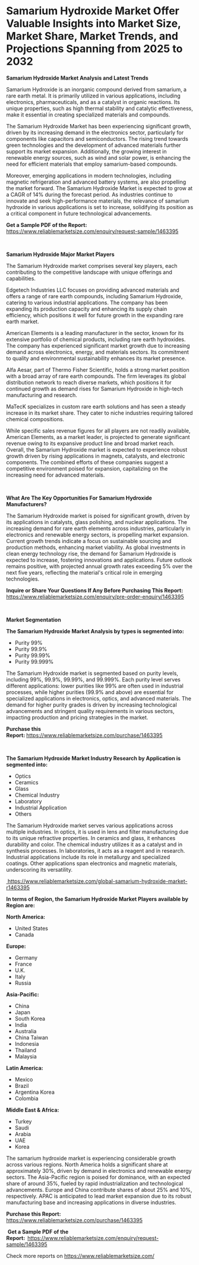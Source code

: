 <p><h1>Samarium Hydroxide Market Offer Valuable Insights into Market Size, Market Share, Market Trends, and Projections Spanning from 2025 to 2032</h1></p><p><strong>Samarium Hydroxide Market Analysis and Latest Trends</strong></p>
<p><p>Samarium Hydroxide is an inorganic compound derived from samarium, a rare earth metal. It is primarily utilized in various applications, including electronics, pharmaceuticals, and as a catalyst in organic reactions. Its unique properties, such as high thermal stability and catalytic effectiveness, make it essential in creating specialized materials and compounds.</p><p>The Samarium Hydroxide Market has been experiencing significant growth, driven by its increasing demand in the electronics sector, particularly for components like capacitors and semiconductors. The rising trend towards green technologies and the development of advanced materials further support its market expansion. Additionally, the growing interest in renewable energy sources, such as wind and solar power, is enhancing the need for efficient materials that employ samarium-based compounds.</p><p>Moreover, emerging applications in modern technologies, including magnetic refrigeration and advanced battery systems, are also propelling the market forward. The Samarium Hydroxide Market is expected to grow at a CAGR of 14% during the forecast period. As industries continue to innovate and seek high-performance materials, the relevance of samarium hydroxide in various applications is set to increase, solidifying its position as a critical component in future technological advancements.</p></p>
<p><strong>Get a Sample PDF of the Report:&nbsp;</strong> <a href="https://www.reliablemarketsize.com/enquiry/request-sample/1463395?utm_campaign=2442&utm_medium=2&utm_source=Github&utm_content=ia&utm_term=01042025&utm_id=samarium-hydroxide">https://www.reliablemarketsize.com/enquiry/request-sample/1463395</a></p>
<p>&nbsp;</p>
<p><strong>Samarium Hydroxide Major Market Players</strong></p>
<p><p>The Samarium Hydroxide market comprises several key players, each contributing to the competitive landscape with unique offerings and capabilities.</p><p>Edgetech Industries LLC focuses on providing advanced materials and offers a range of rare earth compounds, including Samarium Hydroxide, catering to various industrial applications. The company has been expanding its production capacity and enhancing its supply chain efficiency, which positions it well for future growth in the expanding rare earth market.</p><p>American Elements is a leading manufacturer in the sector, known for its extensive portfolio of chemical products, including rare earth hydroxides. The company has experienced significant market growth due to increasing demand across electronics, energy, and materials sectors. Its commitment to quality and environmental sustainability enhances its market presence.</p><p>Alfa Aesar, part of Thermo Fisher Scientific, holds a strong market position with a broad array of rare earth compounds. The firm leverages its global distribution network to reach diverse markets, which positions it for continued growth as demand rises for Samarium Hydroxide in high-tech manufacturing and research.</p><p>MaTecK specializes in custom rare earth solutions and has seen a steady increase in its market share. They cater to niche industries requiring tailored chemical compositions.</p><p>While specific sales revenue figures for all players are not readily available, American Elements, as a market leader, is projected to generate significant revenue owing to its expansive product line and broad market reach. Overall, the Samarium Hydroxide market is expected to experience robust growth driven by rising applications in magnets, catalysts, and electronic components. The combined efforts of these companies suggest a competitive environment poised for expansion, capitalizing on the increasing need for advanced materials.</p></p>
<p>&nbsp;</p>
<p><strong>What Are The Key Opportunities For Samarium Hydroxide Manufacturers?</strong></p>
<p><p>The Samarium Hydroxide market is poised for significant growth, driven by its applications in catalysts, glass polishing, and nuclear applications. The increasing demand for rare earth elements across industries, particularly in electronics and renewable energy sectors, is propelling market expansion. Current growth trends indicate a focus on sustainable sourcing and production methods, enhancing market viability. As global investments in clean energy technology rise, the demand for Samarium Hydroxide is expected to increase, fostering innovations and applications. Future outlook remains positive, with projected annual growth rates exceeding 5% over the next five years, reflecting the material's critical role in emerging technologies.</p></p>
<p><strong>Inquire or Share Your Questions If Any Before Purchasing This Report:</strong> <a href="https://www.reliablemarketsize.com/enquiry/pre-order-enquiry/1463395?utm_campaign=2442&utm_medium=2&utm_source=Github&utm_content=ia&utm_term=01042025&utm_id=samarium-hydroxide">https://www.reliablemarketsize.com/enquiry/pre-order-enquiry/1463395</a></p>
<p>&nbsp;</p>
<p><strong>Market Segmentation</strong></p>
<p><strong>The Samarium Hydroxide Market Analysis by types is segmented into:</strong></p>
<p><ul><li>Purity 99%</li><li>Purity 99.9%</li><li>Purity 99.99%</li><li>Purity 99.999%</li></ul></p>
<p><p>The Samarium Hydroxide market is segmented based on purity levels, including 99%, 99.9%, 99.99%, and 99.999%. Each purity level serves different applications: lower purities like 99% are often used in industrial processes, while higher purities (99.9% and above) are essential for specialized applications in electronics, optics, and advanced materials. The demand for higher purity grades is driven by increasing technological advancements and stringent quality requirements in various sectors, impacting production and pricing strategies in the market.</p></p>
<p><strong>Purchase this Report:&nbsp;</strong><a href="https://www.reliablemarketsize.com/purchase/1463395?utm_campaign=2442&utm_medium=2&utm_source=Github&utm_content=ia&utm_term=01042025&utm_id=samarium-hydroxide">https://www.reliablemarketsize.com/purchase/1463395</a></p>
<p>&nbsp;</p>
<p><strong>The Samarium Hydroxide Market Industry Research by Application is segmented into:</strong></p>
<p><ul><li>Optics</li><li>Ceramics</li><li>Glass</li><li>Chemical Industry</li><li>Laboratory</li><li>Industrial Application</li><li>Others</li></ul></p>
<p><p>The Samarium Hydroxide market serves various applications across multiple industries. In optics, it is used in lens and filter manufacturing due to its unique refractive properties. In ceramics and glass, it enhances durability and color. The chemical industry utilizes it as a catalyst and in synthesis processes. In laboratories, it acts as a reagent and in research. Industrial applications include its role in metallurgy and specialized coatings. Other applications span electronics and magnetic materials, underscoring its versatility.</p></p>
<p><a href="https://www.reliablemarketsize.com/global-samarium-hydroxide-market-r1463395?utm_campaign=2442&utm_medium=2&utm_source=Github&utm_content=ia&utm_term=01042025&utm_id=samarium-hydroxide">&nbsp;https://www.reliablemarketsize.com/global-samarium-hydroxide-market-r1463395</a></p>
<p><strong>In terms of Region, the Samarium Hydroxide Market Players available by Region are:</strong></p>
<p>
    <p> <strong> North America: </strong>
        <ul>
            <li>United States</li>
            <li>Canada</li>
        </ul>
        </p> 
    <p> <strong> Europe: </strong>
        <ul>
            <li>Germany</li>
            <li>France</li>
            <li>U.K.</li>
            <li>Italy</li>
            <li>Russia</li>
        </ul>
        </p> 
    <p> <strong> Asia-Pacific: </strong>
        <ul>
            <li>China</li>
            <li>Japan</li>
            <li>South Korea</li>
            <li>India</li>
            <li>Australia</li>
            <li>China Taiwan</li>
            <li>Indonesia</li>
            <li>Thailand</li>
            <li>Malaysia</li>
        </ul>
        </p> 
    <p> <strong> Latin America: </strong>
        <ul>
            <li>Mexico</li>
            <li>Brazil</li>
            <li>Argentina Korea</li>
            <li>Colombia</li>
        </ul>
        </p> 
    <p> <strong> Middle East & Africa: </strong>
        <ul>
            <li>Turkey</li>
            <li>Saudi</li>
            <li>Arabia</li>
            <li>UAE</li>
            <li>Korea</li>
        </ul>
    </p>
    </p>
<p><p>The samarium hydroxide market is experiencing considerable growth across various regions. North America holds a significant share at approximately 30%, driven by demand in electronics and renewable energy sectors. The Asia-Pacific region is poised for dominance, with an expected share of around 35%, fueled by rapid industrialization and technological advancements. Europe and China contribute shares of about 25% and 10%, respectively. APAC is anticipated to lead market expansion due to its robust manufacturing base and increasing applications in diverse industries.</p></p>
<p><strong>Purchase this Report: </strong><a href="https://www.reliablemarketsize.com/purchase/1463395?utm_campaign=2442&utm_medium=2&utm_source=Github&utm_content=ia&utm_term=01042025&utm_id=samarium-hydroxide">https://www.reliablemarketsize.com/purchase/1463395</a></p>
<p>&nbsp;<strong>Get a Sample PDF of the Report:&nbsp;&nbsp;</strong><a href="https://www.reliablemarketsize.com/enquiry/request-sample/1463395?utm_campaign=2442&utm_medium=2&utm_source=Github&utm_content=ia&utm_term=01042025&utm_id=samarium-hydroxide">https://www.reliablemarketsize.com/enquiry/request-sample/1463395</a></p>
<p><strong></strong></p>
<p>Check more reports on <a href="https://www.reliablemarketsize.com/?utm_campaign=2442&utm_medium=2&utm_source=Github&utm_content=ia&utm_term=01042025&utm_id=samarium-hydroxide">https://www.reliablemarketsize.com/</a></p>